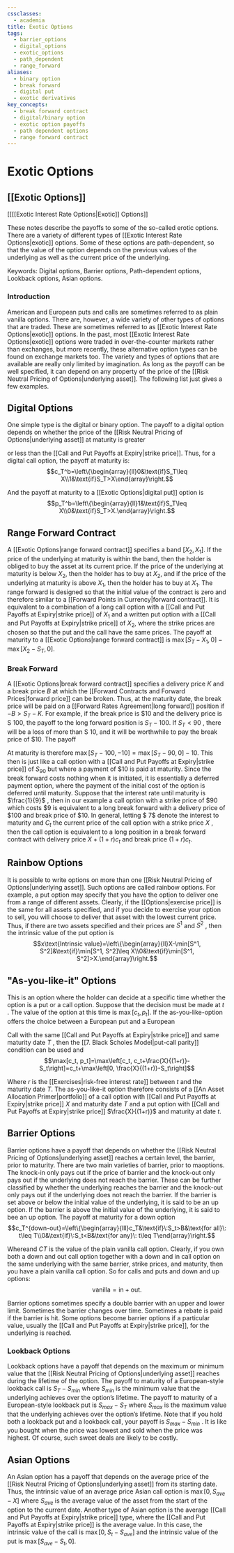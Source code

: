 ```yaml
---
cssclasses:
  - academia
title: Exotic Options
tags:
  - barrier_options
  - digital_options
  - exotic_options
  - path_dependent
  - range_forward
aliases:
  - binary option
  - break forward
  - digital put
  - exotic derivatives
key_concepts:
  - break forward contract
  - digital/binary option
  - exotic option payoffs
  - path dependent options
  - range forward contract
---
```


# Exotic Options

## [[Exotic Options]]

[[[[Exotic Interest Rate Options|Exotic]] Options]]

These notes describe the payoffs to some of the so-called erotic options. There are a variety of different types of [[Exotic Interest Rate Options|exotic]] options. Some of these options are path-dependent,  so that the value of the option depends on the previous values of the underlying as well as the current price of the underlying.

Keywords: Digital options,  Barrier options,  Path-dependent options,  Lookback options,  Asian options.

### Introduction

American and European puts and calls are sometimes referred to as plain vanilla options. There are,  however,  a wide variety of other types of options that are traded. These are sometimes referred to as [[Exotic Interest Rate Options|exotic]] options. In the past,  most [[Exotic Interest Rate Options|exotic]] options were traded in over-the-counter markets rather than exchanges,  but more recently,  these alternative option types can be found on exchange markets too. The variety and types of options that are available are really only limited by imagination. As long as the payoff can be well specified,  it can depend on any property of the price of the [[Risk Neutral Pricing of Options|underlying asset]]. The following list just gives a few examples.

## Digital Options

One simple type is the digital or binary option. The payoff to a digital option depends on whether the price of the [[Risk Neutral Pricing of Options|underlying asset]] at maturity is greater

or less than the [[Call and Put Payoffs at Expiry|strike price]]. Thus,  for a digital call option,  the payoff at maturity is:
$$c_T^b=\left\{\begin{array}{ll}0&\text{if}S_T\leq X\\1&\text{if}S_T>X\end{array}\right.$$

And the payoff at maturity to a [[Exotic Options|digital put]] option is
$$p_T^b=\left\{\begin{array}{ll}1&\text{if}S_T\leq X\\0&\text{if}S_T>X.\end{array}\right.$$

## Range Forward Contract

A [[Exotic Options|range forward contract]] specifies a band $[X_{2},     X_{1}]$. If the price of the underlying at maturity is within the band,  then the holder is obliged to buy the asset at its current price. If the price of the underlying at maturity is below $X_{2}$,  then the holder has to buy at $X_{2}$,  and if the price of the underlying at maturity is above $X_{1}$,  then the holder has to buy at $X_{1}$. The range forward is designed so that the initial value of the contract is zero and therefore similar to a [[Forward Points in Currency|forward contract]]. It is equivalent to a combination of a long call option with a [[Call and Put Payoffs at Expiry|strike price]] of $X_{1}$ and a written put option with a [[Call and Put Payoffs at Expiry|strike price]] of $X_{2}$,  where the strike prices are chosen so that the put and the call have the same prices. The payoff at maturity to a [[Exotic Options|range forward contract]] is $\operatorname*{max}[S_{T}-X_{1},     0]-\operatorname*{max}[X_{2}-S_{T},     0]$.

### Break Forward

A [[Exotic Options|break forward contract]] specifies a delivery price $K$ and a break price $B$ at which the [[Forward Contracts and Forward Prices|forward price]] can be broken. Thus,  at the maturity date,  the break price will be paid on a [[Forward Rates Agreement|long forward]] position if $-B>S_{T}-K$. For example,  if the break price is $\$10$ and the delivery price is S 100,     the payoff to the long forward position is $S_{T}-100$. If $S_{T}<90$ ,     there will be a loss of more than S 10,     and it will be worthwhile to pay the break price of $\$10$. The payoff

At maturity is therefore $\operatorname*{max}[S_{T}-100,     -10]=\operatorname*{max}[S_{T}-90,     0]-10$. This then is just like a call option with a [[Call and Put Payoffs at Expiry|strike price]] of $S_{ 90}$ but where a payment of $\$10$ is paid at maturity. Since the break forward costs nothing when it is initiated,     it is essentially a deferred payment option,     where the payment of the initial cost of the option is deferred until maturity. Suppose that the interest rate until maturity is $\frac{1}{9}$ ,     then in our example a call option with a strike price of $\$90$ which costs $\$9$ is equivalent to a long break forward with a delivery price of $\$100$ and break price of $\$10$. In general,     letting $ 7$ denote the interest to maturity and $C_{t}$ the current price of the call option with a strike price $X$ ,     then the call option is equivalent to a long position in a break forward contract with delivery price $X+(1+r) c_{t}$ and break price $(1+r) c_{t}$.

## Rainbow Options

It is possible to write options on more than one [[Risk Neutral Pricing of Options|underlying asset]]. Such options are called rainbow options. For example,  a put option may specify that you have the option to deliver one from a range of different assets. Clearly,  if the [[Options|exercise price]] is the same for all assets specified,  and if you decide to exercise your option to sell,  you will choose to deliver that asset with the lowest current price. Thus,  if there are two assets specified and their prices are $S^{1}$ and $S^{2}$ ,  then the intrinsic value of the put option is
$$x\text{Intrinsic value}=\left\{\begin{array}{ll}X-\min[S^1,     S^2]&\text{if}\min[S^1,     S^2]\leq X\\0&\text{if}\min[S^1,     S^2]>X.\end{array}\right.$$

## "As-you-like-it" Options

This is an option where the holder can decide at a specific time whether the option is a put or a call option. Suppose that the decision must be made at $t$ . The value of the option at this time is $\max[c_{t},     p_{t}]$. If the as-you-like-option offers the choice between a European put and a European

Call with the same [[Call and Put Payoffs at Expiry|strike price]] and same maturity date $T$ ,  then the [[7. Black Scholes Model|put-call parity]] condition can be used and
$$\max[c_t,     p_t]=\max\left[c_t,     c_t+\frac{X}{(1+r)}-S_t\right]=c_t+\max\left[0,     \frac{X}{(1+r)}-S_t\right]$$

Where $r$ is the [[Exercises|risk-free interest rate]] between $t$ and the maturity date $T$. The as-you-like-it option therefore consists of a [[An Asset Allocation Primer|portfolio]] of a call option with [[Call and Put Payoffs at Expiry|strike price]] $X$ and maturity date $T$ and a put option with [[Call and Put Payoffs at Expiry|strike price]] $\frac{X}{(1+r)}$ and maturity at date $t$.

## Barrier Options

 Barrier options have a payoff that depends on whether the [[Risk Neutral Pricing of Options|underlying asset]] reaches a certain level,  the barrier,  prior to maturity. There are two main varieties of barrier,  prior to maoptions. The knock-in only pays out if the price of barrier and the knock-out only pays out if the underlying does not reach the barrier. These can be further classified by whether the underlying reaches the barrier and the knock-out only pays out if the underlying does not reach the barrier. If the barrier is set above or below the initial value of the underlying,  it is said to be an up option. If the barrier is above the initial value of the underlying,  it is said to bee an up option. The payoff at maturity for a down option
$$c_T^{down-out}=\left\{\begin{array}{lll}c_T&\text{if}\:S_t>B&\text{for all}\: t\leq T\\0&\text{if}\:S_t<B&\text{for any}\: t\leq T\end{array}\right.$$

Whereand $CT$ is the value of the plain vanilla call option. Clearly,  if you own both a down and out call option together with a down and in call option on the same underlying with the same barrier,  strike prices,  and maturity,  then you have a plain vanilla call option. So for calls and puts and down and up options:
$$\mathrm{vanilla}=\mathrm{in}+\mathrm{out}.$$

Barrier options sometimes specify a double barrier with an upper and lower limit. Sometimes the barrier changes over time. Sometimes a rebate is paid if the barrier is hit. Some options become barrier options if a particular value,  usually the [[Call and Put Payoffs at Expiry|strike price]],  for the underlying is reached.

### Lookback Options

Lookback options have a payoff that depends on the maximum or minimum value that the [[Risk Neutral Pricing of Options|underlying asset]] reaches during the lifetime of the option. The payoff to maturity of a European-style lookback call is $S_{T}-S_{min}$ where $S_{min}$ is the minimum value that the underlying achieves over the option’s lifetime. The payoff to maturity of a European-style lookback put is $S_{max}-S_{T}$ where $S_{max}$ is the maximum value that the underlying achieves over the option’s lifetime. Note that if you hold both a lookback put and a lookback call,  your payoff is $S_{max}-S_{min}$ . It is like you bought when the price was lowest and sold when the price was highest. Of course,  such sweet deals are likely to be costly.

## Asian Options

An Asian option has a payoff that depends on the average price of the [[Risk Neutral Pricing of Options|underlying asset]] from its starting date. Thus,  the intrinsic value of an average price Asian call option is $\operatorname*{max}[0,     S_{ave}-X]$ where $S_{ave}$ is the average value of the asset from the start of the option to the current date. Another type of Asian option is the average [[Call and Put Payoffs at Expiry|strike price]] type,  where the [[Call and Put Payoffs at Expiry|strike price]] is the average value. In this case,  the intrinsic value of the call is $\operatorname*{max}[0,     S_{t}-S_{ave}]$ and the intrinsic value of the put is $\operatorname*{max}[S_{ave}-S_{t},     0]$.